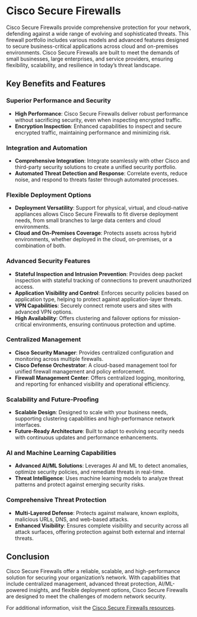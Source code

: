 # Cisco Secure Firewalls

Cisco Secure Firewalls provide comprehensive protection for your network, defending against a wide range of evolving and sophisticated threats. This firewall portfolio includes various models and advanced features designed to secure business-critical applications across cloud and on-premises environments. Cisco Secure Firewalls are built to meet the demands of small businesses, large enterprises, and service providers, ensuring flexibility, scalability, and resilience in today’s threat landscape.

## Key Benefits and Features

### Superior Performance and Security
- **High Performance**: Cisco Secure Firewalls deliver robust performance without sacrificing security, even when inspecting encrypted traffic.
- **Encryption Inspection**: Enhanced capabilities to inspect and secure encrypted traffic, maintaining performance and minimizing risk.

### Integration and Automation
- **Comprehensive Integration**: Integrate seamlessly with other Cisco and third-party security solutions to create a unified security portfolio.
- **Automated Threat Detection and Response**: Correlate events, reduce noise, and respond to threats faster through automated processes.

### Flexible Deployment Options
- **Deployment Versatility**: Support for physical, virtual, and cloud-native appliances allows Cisco Secure Firewalls to fit diverse deployment needs, from small branches to large data centers and cloud environments.
- **Cloud and On-Premises Coverage**: Protects assets across hybrid environments, whether deployed in the cloud, on-premises, or a combination of both.

### Advanced Security Features
- **Stateful Inspection and Intrusion Prevention**: Provides deep packet inspection with stateful tracking of connections to prevent unauthorized access.
- **Application Visibility and Control**: Enforces security policies based on application type, helping to protect against application-layer threats.
- **VPN Capabilities**: Securely connect remote users and sites with advanced VPN options.
- **High Availability**: Offers clustering and failover options for mission-critical environments, ensuring continuous protection and uptime.

### Centralized Management
- **Cisco Security Manager**: Provides centralized configuration and monitoring across multiple firewalls.
- **Cisco Defense Orchestrator**: A cloud-based management tool for unified firewall management and policy enforcement.
- **Firewall Management Center**: Offers centralized logging, monitoring, and reporting for enhanced visibility and operational efficiency.

### Scalability and Future-Proofing
- **Scalable Design**: Designed to scale with your business needs, supporting clustering capabilities and high-performance network interfaces.
- **Future-Ready Architecture**: Built to adapt to evolving security needs with continuous updates and performance enhancements.

### AI and Machine Learning Capabilities
- **Advanced AI/ML Solutions**: Leverages AI and ML to detect anomalies, optimize security policies, and remediate threats in real-time.
- **Threat Intelligence**: Uses machine learning models to analyze threat patterns and protect against emerging security risks.

### Comprehensive Threat Protection
- **Multi-Layered Defense**: Protects against malware, known exploits, malicious URLs, DNS, and web-based attacks.
- **Enhanced Visibility**: Ensures complete visibility and security across all attack surfaces, offering protection against both external and internal threats.

## Conclusion

Cisco Secure Firewalls offer a reliable, scalable, and high-performance solution for securing your organization’s network. With capabilities that include centralized management, advanced threat protection, AI/ML-powered insights, and flexible deployment options, Cisco Secure Firewalls are designed to meet the challenges of modern network security. 

For additional information, visit the [Cisco Secure Firewalls resources](https://www.cisco.com/site/us/en/products/security/firewalls/index.html).
 